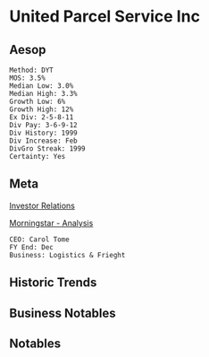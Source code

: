# United Parcel Service Inc 
## Aesop 
```
Method: DYT
MOS: 3.5%
Median Low: 3.0%
Median High: 3.3%
Growth Low: 6%
Growth High: 12%
Ex Div: 2-5-8-11
Div Pay: 3-6-9-12
Div History: 1999
Div Increase: Feb
DivGro Streak: 1999
Certainty: Yes
```

## Meta
[Investor Relations](https://investors.ups.com/)

[Morningstar - Analysis](https://www.morningstar.com/stocks/xnys/ups/analysis)

~~~
CEO: Carol Tome
FY End: Dec
Business: Logistics & Frieght
~~~

## Historic Trends

## Business Notables

## Notables